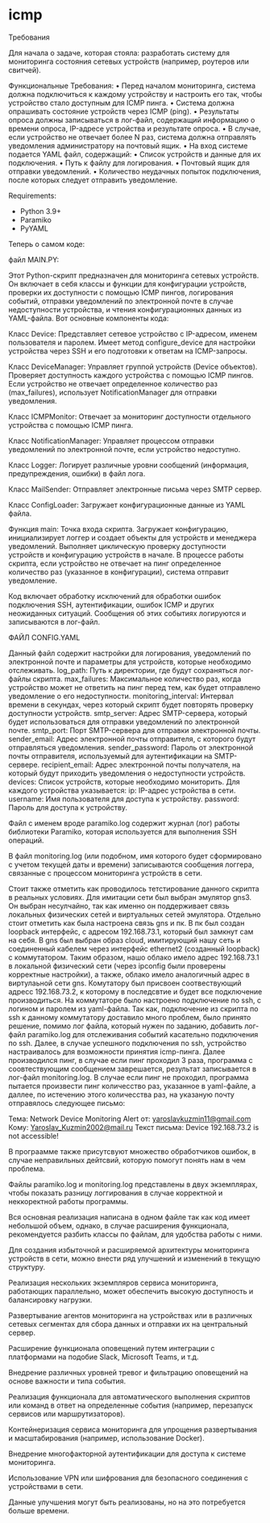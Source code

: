 # icmp

Требования

Для начала о задаче, которая стояла:  разработать систему для мониторинга состояния сетевых
устройств (например, роутеров или свитчей).

Функциональные Требования:
• Перед началом мониторинга, система должна подключиться к каждому устройству и настроить его так, чтобы устройство стало доступным для ICMP пинга.
• Система должна опрашивать состояние устройств через ICMP (ping).
• Результаты опроса должны записываться в лог-файл, содержащий информацию о времени опроса, IP-адресе устройства и результате опроса.
• В случае, если устройство не отвечает более N раз, система должна отправлять уведомления администратору на почтовый ящик.
• На вход системе подается YAML файл, содержащий:
• Список устройств и данные для их подключения.
• Путь к файлу для логирования.
• Почтовый ящик для отправки уведомлений.
• Количество неудачных попыток подключения, после которых следует отправить уведомление.

Requirements:
- Python 3.9+
- Paramiko
- PyYAML

  
Теперь о самом коде:

файл MAIN.PY:

Этот Python-скрипт предназначен для мониторинга сетевых устройств. Он включает в себя классы и функции для конфигурации устройств, проверки их доступности с помощью ICMP пингов, логирования событий, отправки уведомлений по электронной почте в случае недоступности устройства, и чтения конфигурационных данных из YAML-файла. Вот основные компоненты кода:

Класс Device:
Представляет сетевое устройство с IP-адресом, именем пользователя и паролем.
Имеет метод configure_device для настройки устройства через SSH и его подготовки к ответам на ICMP-запросы.

Класс DeviceManager:
Управляет группой устройств (Device объектов).
Проверяет доступность каждого устройства с помощью ICMP пингов.
Если устройство не отвечает определенное количество раз (max_failures), использует NotificationManager для отправки уведомления.

Класс ICMPMonitor:
Отвечает за мониторинг доступности отдельного устройства с помощью ICMP пинга.

Класс NotificationManager:
Управляет процессом отправки уведомлений по электронной почте, если устройство недоступно.

Класс Logger:
Логирует различные уровни сообщений (информация, предупреждения, ошибки) в файл лога.

Класс MailSender:
Отправляет электронные письма через SMTP сервер.

Класс ConfigLoader:
Загружает конфигурационные данные из YAML файла.

Функция main:
Точка входа скрипта.
Загружает конфигурацию, инициализирует логгер и создает объекты для устройств и менеджера уведомлений.
Выполняет циклическую проверку доступности устройств и конфигурацию устройств в начале.
В процессе работы скрипта, если устройство не отвечает на пинг определенное количество раз (указанное в конфигурации), система отправит уведомление. 

Код включает обработку исключений для обработки ошибок подключения SSH, аутентификации, ошибок ICMP и других неожиданных ситуаций. Сообщения об этих событиях логируются и записываются в лог-файл.


ФАЙЛ CONFIG.YAML

Данный файл содержит настройки для логирования, уведомлений по электронной почте и параметры для устройств, которые необходимо отслеживать. 
log_path: Путь к директории, где будут сохраняться лог-файлы скрипта.
max_failures: Максимальное количество раз, когда устройство может не ответить на пинг перед тем, как будет отправлено уведомление о его недоступности.
monitoring_interval: Интервал времени в секундах, через который скрипт будет повторять проверку доступности устройств.
smtp_server: Адрес SMTP-сервера, который будет использоваться для отправки уведомлений по электронной почте.
smtp_port: Порт SMTP-сервера для отправки электронной почты.
sender_email: Адрес электронной почты отправителя, с которого будут отправляться уведомления.
sender_password: Пароль от электронной почты отправителя, используемый для аутентификации на SMTP-сервере.
recipient_email: Адрес электронной почты получателя, на который будут приходить уведомления о недоступности устройств.
devices: Список устройств, которые необходимо мониторить. Для каждого устройства указывается:
ip: IP-адрес устройства в сети.
username: Имя пользователя для доступа к устройству.
password: Пароль для доступа к устройству.

Файл с именем вроде paramiko.log содержит журнал (лог) работы библиотеки Paramiko, которая используется для выполнения SSH операций.

В файл monitoring.log (или подобном, имя которого будет сформировано с учетом текущей даты и времени) записываются сообщения логгера, связанные с процессом мониторинга устройств в сети.



Стоит также отметить как проводилось тетстирование данного скрипта в реальных условиях. 
Для имитации сети был выбран эмулятор gns3. Он выбран несулчайно, так как именно он поддерживает связь локальных физических сетей и виртуальных сетей эмулятора. Отдельно стоит отметить как была настроена связь gns и пк. В пк был создан loopback интерфейс, с адресом 192.168.73.1, который был замкнут сам на себя. В gns был выбран образ cloud, имитирующий нашу сеть и соединенный кабелем через интерфейс ethernet2 (созданный loopback) с коммутатором. Таким образом, нашо облако имело адрес 192.168.73.1 в локальной физический сети (через ipconfig были проверены корректные настройки), а также, облако имело аналогичный адрес в виртулаьной сети gns. Комутатору был присвоен соотвествующий адресс 192.168.73.2, к которому в последсвтие и будет все подключение производиться. На коммутаторе было настроено подключение по ssh, с логином и паролем из yaml-файла. Так как, подключение из скрипта по ssh к данному коммутатору доставило много проблем, было принято решение, помимо лог файла, который нужен по заданию, добавить лог-файл paramiko.log для отслеживания событий касательно подключения по ssh. Далее, в случае успешного подключения по ssh, устройство настраивалось для возможности принятия icmp-пинга. Далее производился пинг, в случае если пинг проходил 3 раза, программа с соовтествующим сообщением заврешается, результат записывается в лог-файл monitoring.log. В случае если пинг не проходил, программа пытается произвести пинг количесство раз, указанное в yaml-файле, а даллее, по истечению этого количесства раз, на указаную почту отправялось следующее письмо: 

Тема: Network Device Monitoring Alert
от: yaroslavkuzmin11@gmail.com
Кому: Yaroslav_Kuzmin2002@mail.ru
Текст письма: Device 192.168.73.2 is not accessible!

В програамме также присутсвуют множество обработчиков ошибок, в случае неправильных дейтсвий, которую помогут понять нам в чем проблема.

Файлы paramiko.log и monitoring.log представлены в двух экземплярах, чтобы показать разницу логгирования в случае корректной и неккоректной работы программы.

Вся основная реализация написана в одном файле так как код имеет небольшой объем, однако, в случае расширения функционала, рекомендуется разбить классы по файлам, для удобства работы с ними. 



Для создания избыточной и расширяемой архитектуры мониторинга устройств в сети, можно внести ряд улучшений и изменений в текущую структуру. 



Реализация нескольких экземпляров сервиса мониторинга, работающих параллельно, может обеспечить высокую доступность и балансировку нагрузки.

Развертывание агентов мониторинга на устройствах или в различных сетевых сегментах для сбора данных и отправки их на центральный сервер.

Расширение функционала оповещений путем интеграции с платформами на подобие Slack, Microsoft Teams, и т.д.

Внедрение различных уровней тревог и фильтрацию оповещений на основе важности и типа события.

Реализация функционала для автоматического выполнения скриптов или команд в ответ на определенные события (например, перезапуск сервисов или маршрутизаторов).

Контейнеризация сервиса мониторинга для упрощения развертывания и масштабирования (например, использование Docker).

Внедрение многофакторной аутентификации для доступа к системе мониторинга.

Использование VPN или шифрования для безопасного соединения с устройствами в сети.

Данные улучшения могут быть реализованы, но на это потребуется больше времени.











